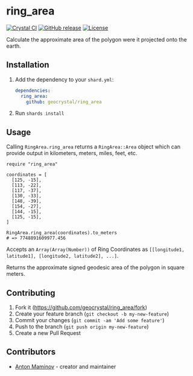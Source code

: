 # ring_area

[![Crystal CI](https://github.com/geocrystal/ring_area/actions/workflows/crystal.yml/badge.svg)](https://github.com/geocrystal/ring_area/actions/workflows/crystal.yml)
[![GitHub release](https://img.shields.io/github/release/geocrystal/ring_area.svg)](https://github.com/geocrystal/ring_area/releases)
[![License](https://img.shields.io/github/license/geocrystal/ring_area.svg)](https://github.com/geocrystal/ring_area/blob/main/LICENSE)

Calculate the approximate area of the polygon were it projected onto the earth.

## Installation

1. Add the dependency to your `shard.yml`:

   ```yaml
   dependencies:
     ring_area:
       github: geocrystal/ring_area
   ```

2. Run `shards install`

## Usage

Calling `RingArea.ring_area` returns a `RingArea::Area` object which can provide output in kilometers, meters, miles, feet, etc.

```crystal
require "ring_area"

coordinates = [
  [125, -15],
  [113, -22],
  [117, -37],
  [130, -33],
  [148, -39],
  [154, -27],
  [144, -15],
  [125, -15],
]

RingArea.ring_area(coordinates).to_meters
# => 7748891609977.456
```
Accepts an `Array(Array(Number))` of Ring Coordinates as `[[longitude1, latitude1], [longitude2, latitude2], ...]`.

Returns the approximate signed geodesic area of the polygon in square meters.

## Contributing

1. Fork it (<https://github.com/geocrystal/ring_area/fork>)
2. Create your feature branch (`git checkout -b my-new-feature`)
3. Commit your changes (`git commit -am 'Add some feature'`)
4. Push to the branch (`git push origin my-new-feature`)
5. Create a new Pull Request

## Contributors

- [Anton Maminov](https://github.com/mamantoha) - creator and maintainer
